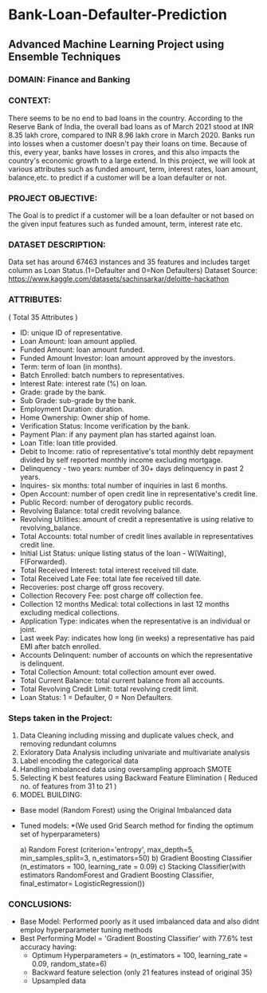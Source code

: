 # Bank-Loan-Defaulter-Prediction
## Advanced Machine Learning Project using Ensemble Techniques

### DOMAIN: Finance and Banking

### CONTEXT:
There seems to be no end to bad loans in the country. According to the Reserve Bank of India, the overall bad loans as of March 2021 stood at INR 8.35 lakh crore, compared to INR 8.96 lakh crore in March 2020. Banks run into losses when a customer doesn't pay their loans on time. Because of this, every year, banks have losses in crores, and this also impacts the country's economic growth to a large extend.
In this project, we will look at various attributes such as funded amount, term, interest rates, loan amount, balance,etc. to predict if a customer will be a loan defaulter or not. 

### PROJECT OBJECTIVE: 
The Goal is to predict if a customer will be a loan defaulter or not based on the given input features such as funded amount, term, interest rate etc. 

### DATASET DESCRIPTION:
Data set has around 67463 instances and 35 features and includes target column as Loan Status.(1=Defaulter and 0=Non Defaulters)
Dataset Source: https://www.kaggle.com/datasets/sachinsarkar/deloitte-hackathon

### ATTRIBUTES:
( Total 35 Attributes )

- ID: unique ID of representative.
- Loan Amount: loan amount applied.
- Funded Amount: loan amount funded.
- Funded Amount Investor: loan amount approved by the investors.
- Term: term of loan (in months).
- Batch Enrolled: batch numbers to representatives.
- Interest Rate: interest rate (%) on loan.
- Grade: grade by the bank.
- Sub Grade: sub-grade by the bank.
- Employment Duration: duration.
- Home Ownership: Owner ship of home.
- Verification Status: Income verification by the bank.
- Payment Plan: if any payment plan has started against loan.
- Loan Title: loan title provided.
- Debit to Income: ratio of representative's total monthly debt repayment divided by self reported monthly income excluding mortgage.
- Delinquency - two years: number of 30+ days delinquency in past 2 years.
- Inquires- six months: total number of inquiries in last 6 months.
- Open Account: number of open credit line in representative's credit line.
- Public Record: number of derogatory public records.
- Revolving Balance: total credit revolving balance.
- Revolving Utilities: amount of credit a representative is using relative to revolving_balance.
- Total Accounts: total number of credit lines available in representatives credit line.
- Initial List Status: unique listing status of the loan - W(Waiting), F(Forwarded).
- Total Received Interest: total interest received till date.
- Total Received Late Fee: total late fee received till date.
- Recoveries: post charge off gross recovery.
- Collection Recovery Fee: post charge off collection fee.
- Collection 12 months Medical: total collections in last 12 months excluding medical collections.
- Application Type: indicates when the representative is an individual or joint.
- Last week Pay: indicates how long (in weeks) a representative has paid EMI after batch enrolled.
- Accounts Delinquent: number of accounts on which the representative is delinquent.
- Total Collection Amount: total collection amount ever owed.
- Total Current Balance: total current balance from all accounts.
- Total Revolving Credit Limit: total revolving credit limit.
- Loan Status: 1 = Defaulter, 0 = Non Defaulters.

### Steps taken in the Project:
1) Data Cleaning including missing and duplicate values check, and removing redundant columns
2) Exloratory Data Analysis including univariate and multivariate analysis
3) Label encoding the categorical data
4) Handling imbalanced data using oversampling approach SMOTE
5) Selecting K best features using Backward Feature Elimination ( Reduced no. of features from 31 to 21 )
6) MODEL BUILDING: 
  - Base model (Random Forest) using the Original Imbalanced data
  - Tuned models:
    *(We used Grid Search method for finding the optimum set of hyperparameters)
    
    a) Random Forest (criterion='entropy', max_depth=5, min_samples_split=3, n_estimators=50)
    b) Gradient Boosting Classifier (n_estimators = 100, learning_rate = 0.09)
    c) Stacking Classifier(with estimators RandomForest and Gradient Boosting Classifier, final_estimator= LogisticRegression())
    
    
 ### CONCLUSIONS:
 - Base Model: Performed poorly as it used imbalanced data and also didnt employ hyperparameter tuning methods
 - Best Performing Model = 'Gradient Boosting Classifier' with 77.6% test accuracy having:
   - Optimum Hyperparameters = (n_estimators = 100, learning_rate = 0.09, random_state=6)
   - Backward feature selection (only 21 features instead of original 35)
   - Upsampled data
  
  
  
  
  
  
  
  

